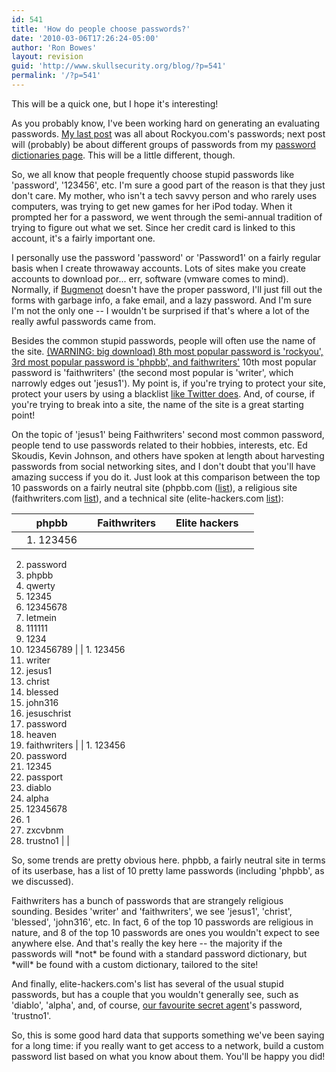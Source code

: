 ```yaml
---
id: 541
title: 'How do people choose passwords?'
date: '2010-03-06T17:26:24-05:00'
author: 'Ron Bowes'
layout: revision
guid: 'http://www.skullsecurity.org/blog/?p=541'
permalink: '/?p=541'
---
```


This will be a quick one, but I hope it's interesting!

As you probably know, I've been working hard on generating an evaluating passwords. [My last post](http://www.skullsecurity.org/blog/?p=516) was all about Rockyou.com's passwords; next post will (probably) be about different groups of passwords from my [password dictionaries page](http://www.skullsecurity.org/wiki/index.php/Passwords). This will be a little different, though.

So, we all know that people frequently choose stupid passwords like 'password', '123456', etc. I'm sure a good part of the reason is that they just don't care. My mother, who isn't a tech savvy person and who rarely uses computers, was trying to get new games for her iPod today. When it prompted her for a password, we went through the semi-annual tradition of trying to figure out what we set. Since her credit card is linked to this account, it's a fairly important one.

I personally use the password 'password' or 'Password1' on a fairly regular basis when I create throwaway accounts. Lots of sites make you create accounts to download por... err, software (vmware comes to mind). Normally, if [Bugmenot](http://www.bugmenot.com/) doesn't have the proper password, I'll just fill out the forms with garbage info, a fake email, and a lazy password. And I'm sure I'm not the only one -- I wouldn't be surprised if that's where a lot of the really awful passwords came from.

Besides the common stupid passwords, people will often use the name of the site. [ (WARNING: big download) 8th most popular password is 'rockyou', ](http://downloads.skullsecurity.org/passwords/rockyou-withcount.txt>Rockyou.com)[ 3rd most popular password is 'phpbb', and ](http://downloads.skullsecurity.org/passwords/phpbb-withcount.txt>phpbb)[faithwriters'](http://downloads.skullsecurity.org/passwords/faithwriters-withcount.txt) 10th most popular password is 'faithwriters' (the second most popular is 'writer', which narrowly edges out 'jesus1'). My point is, if you're trying to protect your site, protect your users by using a blacklist [like Twitter does](http://downloads.skullsecurity.org/passwords/twitter-banned.txt). And, of course, if you're trying to break into a site, the name of the site is a great starting point!

On the topic of 'jesus1' being Faithwriters' second most common password, people tend to use passwords related to their hobbies, interests, etc. Ed Skoudis, Kevin Johnson, and others have spoken at length about harvesting passwords from social networking sites, and I don't doubt that you'll have amazing success if you do it. Just look at this comparison between the top 10 passwords on a fairly neutral site (phpbb.com ([list](http://downloads.skullsecurity.org/passwords/phpbb-withcount.txt)), a religious site (faithwriters.com [list](http://downloads.skullsecurity.org/passwords/faithwriters-withcount.txt)), and a technical site (elite-hackers.com [list](http://downloads.skullsecurity.org/passwords/elitehacker-withcount.txt)):

|  | **phpbb** |  | **Faithwriters** |  | **Elite hackers** |  |
|---|-----------|---|------------------|---|-------------------|---|
|  | 1. 123456
2. password
3. phpbb
4. qwerty
5. 12345
6. 12345678
7. letmein
8. 111111
9. 1234
10. 123456789 |  | 1. 123456
2. writer
3. jesus1
4. christ
5. blessed
6. john316
7. jesuschrist
8. password
9. heaven
10. faithwriters |  | 1. 123456
2. password
3. 12345
4. passport
5. diablo
6. alpha
7. 12345678
8. 1
9. zxcvbnm
10. trustno1 |  |

So, some trends are pretty obvious here. phpbb, a fairly neutral site in terms of its userbase, has a list of 10 pretty lame passwords (including 'phpbb', as we discussed).

Faithwriters has a bunch of passwords that are strangely religious sounding. Besides 'writer' and 'faithwriters', we see 'jesus1', 'christ', 'blessed', 'john316', etc. In fact, 6 of the top 10 passwords are religious in nature, and 8 of the top 10 passwords are ones you wouldn't expect to see anywhere else. And that's really the key here -- the majority if the passwords will \*not\* be found with a standard password dictionary, but \*will\* be found with a custom dictionary, tailored to the site!

And finally, elite-hackers.com's list has several of the usual stupid passwords, but has a couple that you wouldn't generally see, such as 'diablo', 'alpha', and, of course, [our favourite secret agent](http://en.wikipedia.org/wiki/Fox_Mulder)'s password, 'trustno1'.

So, this is some good hard data that supports something we've been saying for a long time: if you really want to get access to a network, build a custom password list based on what you know about them. You'll be happy you did!